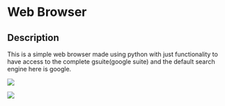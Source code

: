 # Web Browser

## Description

This is a simple web browser made using python with just functionality to have access to the complete gsuite(google suite) and the default search engine here is google.


![](https://i.postimg.cc/G91D7HnC/b1.png)

![](https://i.postimg.cc/vDLVpbG6/b2.png)
